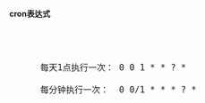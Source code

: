 #### cron表达式

<div style="font-size: 18px;">
<br />



```

      每天1点执行一次： 0 0 1 * * ? *

      每分钟执行一次：  0 0/1 * * * ? *

```
<br />
</div>
